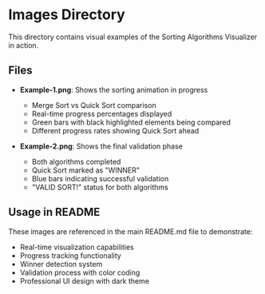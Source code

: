# Images Directory

This directory contains visual examples of the Sorting Algorithms Visualizer in action.

## Files

- **Example-1.png**: Shows the sorting animation in progress
  - Merge Sort vs Quick Sort comparison
  - Real-time progress percentages displayed
  - Green bars with black highlighted elements being compared
  - Different progress rates showing Quick Sort ahead

- **Example-2.png**: Shows the final validation phase
  - Both algorithms completed
  - Quick Sort marked as "WINNER"
  - Blue bars indicating successful validation
  - "VALID SORT!" status for both algorithms

## Usage in README

These images are referenced in the main README.md file to demonstrate:
- Real-time visualization capabilities
- Progress tracking functionality
- Winner detection system
- Validation process with color coding
- Professional UI design with dark theme 